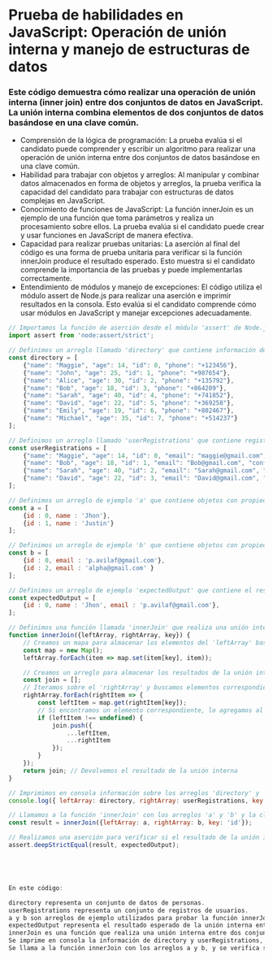 # Prueba de habilidades en JavaScript: Operación de unión interna y manejo de estructuras de datos

### Este código demuestra cómo realizar una operación de unión interna (inner join) entre dos conjuntos de datos en JavaScript. La unión interna combina elementos de dos conjuntos de datos basándose en una clave común.

- Comprensión de la lógica de programación: La prueba evalúa si el candidato puede comprender y escribir un algoritmo para realizar una operación de unión interna entre dos conjuntos de datos basándose en una clave común.
- Habilidad para trabajar con objetos y arreglos: Al manipular y combinar datos almacenados en forma de objetos y arreglos, la prueba verifica la capacidad del candidato para trabajar con estructuras de datos complejas en JavaScript.
- Conocimiento de funciones de JavaScript: La función innerJoin es un ejemplo de una función que toma parámetros y realiza un procesamiento sobre ellos. La prueba evalúa si el candidato puede crear y usar funciones en JavaScript de manera efectiva.
- Capacidad para realizar pruebas unitarias: La aserción al final del código es una forma de prueba unitaria para verificar si la función innerJoin produce el resultado esperado. Esto muestra si el candidato comprende la importancia de las pruebas y puede implementarlas correctamente.
- Entendimiento de módulos y manejo de excepciones: El código utiliza el módulo assert de Node.js para realizar una aserción e imprimir resultados en la consola. Esto evalúa si el candidato comprende cómo usar módulos en JavaScript y manejar excepciones adecuadamente.

~~~ javascript
// Importamos la función de aserción desde el módulo 'assert' de Node.js
import assert from 'node:assert/strict';

// Definimos un arreglo llamado 'directory' que contiene información de personas
const directory = [ 
    {"name": "Maggie", "age": 14, "id": 0, "phone": "+123456"}, 
    {"name": "John", "age": 25, "id": 1, "phone": "+987654"}, 
    {"name": "Alice", "age": 30, "id": 2, "phone": "+135792"}, 
    {"name": "Bob", "age": 18, "id": 3, "phone": "+864209"}, 
    {"name": "Sarah", "age": 40, "id": 4, "phone": "+741852"}, 
    {"name": "David", "age": 22, "id": 5, "phone": "+369258"},
    {"name": "Emily", "age": 19, "id": 6, "phone": "+802467"}, 
    {"name": "Michael", "age": 35, "id": 7, "phone": "+514237"}
];

// Definimos un arreglo llamado 'userRegistrations' que contiene registros de usuarios
const userRegistrations = [
    {"name": "Maggie", "age": 14, "id": 0, "email": "maggie@gmail.com", "confirmed": true}, 
    {"name": "Bob", "age": 18, "id": 1, "email": "Bob@gmail.com", "confirmed": false}, 
    {"name": "Sarah", "age": 40, "id": 2, "email": "Sarah@gmail.com", "confirmed": false}, 
    {"name": "David", "age": 22, "id": 3, "email": "David@gmail.com", "confirmed": true}, 
];

// Definimos un arreglo de ejemplo 'a' que contiene objetos con propiedades 'id' y 'name'
const a = [
    {id : 0, name : 'Jhon'},
    {id : 1, name : 'Justin'}
];

// Definimos un arreglo de ejemplo 'b' que contiene objetos con propiedades 'id' y 'email'
const b = [
    {id : 0, email : 'p.avilaf@gmail.com'},
    {id : 2, email : 'alpha@gmail.com' }
];

// Definimos un arreglo de ejemplo 'expectedOutput' que contiene el resultado esperado de una operación de unión interna
const expectedOutput = [
    {id : 0, name : 'Jhon', email : 'p.avilaf@gmail.com'},
];

// Definimos una función llamada 'innerJoin' que realiza una unión interna entre dos conjuntos de datos basados en una clave común
function innerJoin({leftArray, rightArray, key}) {
    // Creamos un mapa para almacenar los elementos del 'leftArray' basados en la clave especificada
    const map = new Map();
    leftArray.forEach(item => map.set(item[key], item));

    // Creamos un arreglo para almacenar los resultados de la unión interna
    const join = [];
    // Iteramos sobre el 'rightArray' y buscamos elementos correspondientes en el mapa creado anteriormente
    rightArray.forEach(rightItem => {
        const leftItem = map.get(rightItem[key]);
        // Si encontramos un elemento correspondiente, lo agregamos al arreglo de resultados
        if (leftItem !== undefined) {
            join.push({
                ...leftItem,
                ...rightItem
            });
        }
    });
    return join; // Devolvemos el resultado de la unión interna
}

// Imprimimos en consola información sobre los arreglos 'directory' y 'userRegistrations', junto con la clave 'name'
console.log({ leftArray: directory, rightArray: userRegistrations, key: 'name' });

// Llamamos a la función 'innerJoin' con los arreglos 'a' y 'b' y la clave 'id', y almacenamos el resultado en 'result'
const result = innerJoin({leftArray: a, rightArray: b, key: 'id'});

// Realizamos una aserción para verificar si el resultado de la unión interna coincide con 'expectedOutput'
assert.deepStrictEqual(result, expectedOutput);





En este código:

directory representa un conjunto de datos de personas.
userRegistrations representa un conjunto de registros de usuarios.
a y b son arreglos de ejemplo utilizados para probar la función innerJoin.
expectedOutput representa el resultado esperado de la unión interna entre los arreglos a y b.
innerJoin es una función que realiza una unión interna entre dos conjuntos de datos basados en una clave común.
Se imprime en consola la información de directory y userRegistrations, junto con la clave 'name'.
Se llama a la función innerJoin con los arreglos a y b, y se verifica si el resultado coincide con expectedOutput.
